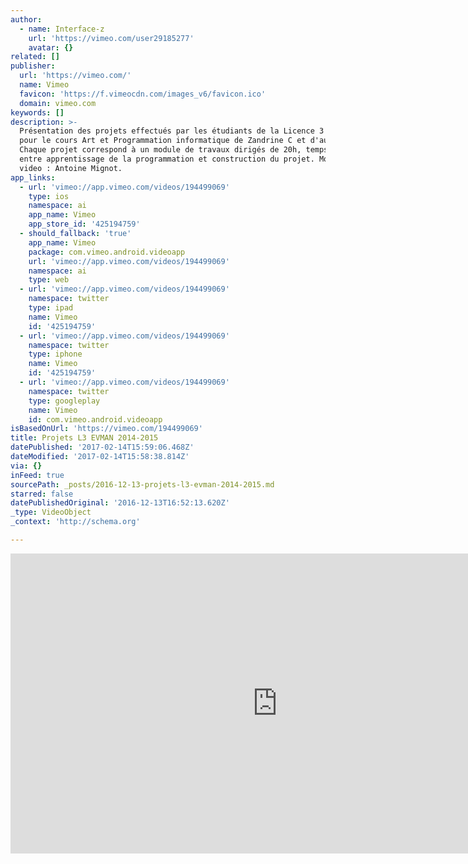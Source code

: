 ```yaml
---
author:
  - name: Interface-z
    url: 'https://vimeo.com/user29185277'
    avatar: {}
related: []
publisher:
  url: 'https://vimeo.com/'
  name: Vimeo
  favicon: 'https://f.vimeocdn.com/images_v6/favicon.ico'
  domain: vimeo.com
keywords: []
description: >-
  Présentation des projets effectués par les étudiants de la Licence 3 EVMAN
  pour le cours Art et Programmation informatique de Zandrine C et d'autres TD.
  Chaque projet correspond à un module de travaux dirigés de 20h, temps réparti
  entre apprentissage de la programmation et construction du projet. Montage
  video : Antoine Mignot.
app_links:
  - url: 'vimeo://app.vimeo.com/videos/194499069'
    type: ios
    namespace: ai
    app_name: Vimeo
    app_store_id: '425194759'
  - should_fallback: 'true'
    app_name: Vimeo
    package: com.vimeo.android.videoapp
    url: 'vimeo://app.vimeo.com/videos/194499069'
    namespace: ai
    type: web
  - url: 'vimeo://app.vimeo.com/videos/194499069'
    namespace: twitter
    type: ipad
    name: Vimeo
    id: '425194759'
  - url: 'vimeo://app.vimeo.com/videos/194499069'
    namespace: twitter
    type: iphone
    name: Vimeo
    id: '425194759'
  - url: 'vimeo://app.vimeo.com/videos/194499069'
    namespace: twitter
    type: googleplay
    name: Vimeo
    id: com.vimeo.android.videoapp
isBasedOnUrl: 'https://vimeo.com/194499069'
title: Projets L3 EVMAN 2014-2015
datePublished: '2017-02-14T15:59:06.468Z'
dateModified: '2017-02-14T15:58:38.814Z'
via: {}
inFeed: true
sourcePath: _posts/2016-12-13-projets-l3-evman-2014-2015.md
starred: false
datePublishedOriginal: '2016-12-13T16:52:13.620Z'
_type: VideoObject
_context: 'http://schema.org'

---
```

<iframe src="https://cdn.embedly.com/widgets/media.html?src=https%3A%2F%2Fplayer.vimeo.com%2Fvideo%2F194499069&amp;url=https%3A%2F%2Fvimeo.com%2F194499069&amp;image=https%3A%2F%2Fi.vimeocdn.com%2Fvideo%2F606474745_640.jpg&amp;key=b7d04c9b404c499eba89ee7072e1c4f7&amp;type=text%2Fhtml&amp;schema=vimeo" width="854" height="480" scrolling="no" frameborder="0" allowfullscreen="" style=""></iframe>